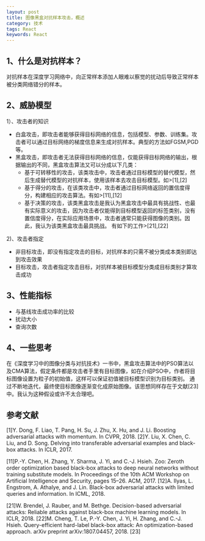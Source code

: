 ```yaml
---
layout: post
title: 图像黑盒对抗样本攻击，概述
category: 技术
tags: React
keywords: React
---
```


## 1、什么是对抗样本？
对抗样本在深度学习网络中，向正常样本添加人眼难以察觉的扰动后导致正常样本被分类网络错分的样本。

## 2、威胁模型
1）、攻击者的知识
- 白盒攻击，即攻击者能够获得目标网络的信息，包括模型、参数、训练集。攻击者可以通过目标网络的梯度信息来生成对抗样本。典型的方法如FGSM,PGD等。
- 黑盒攻击，即攻击者无法获得目标网络的信息，仅能获得目标网络的输出，根据输出的不同，黑盒攻击算法又可以分成以下几类：
	- 基于可转移性的攻击，该类攻击中，攻击者通过目标模型的替代模型，然后生成替代模型的对抗样本，使用该样本去攻击目标模型。如>[1],[2]
	- 基于得分的攻击，在该类攻击中，攻击者通过目标网络返回的置信度得分，构建相应的攻击算法。有如>[11],[12]
	- 基于决策的攻击，该类黑盒攻击是我认为黑盒攻击中最具有挑战性、也最有实际意义的攻击，因为攻击者仅能得到目标模型返回的标签类别，没有置信度得分，在实际应用场景中，攻击者通常只能获得图像的类别。因此，我认为该类黑盒攻击最具挑战。
	有如下的工作>[21],[22]
	
2)、攻击者指定
- 非目标攻击，即没有指定攻击的目标，对抗样本的只需不被分类成本类别即达到攻击效果
- 目标攻击，攻击者指定攻击目标，对抗样本被目标模型分类成目标类别才算攻击成功

## 3、性能指标
- 与基线攻击成功率的比较
- 扰动大小
- 查询次数

## 4、一些思考
在《深度学习中的图像分类与对抗技术》一书中，黑盒攻击算法中的PSO算法以及CMA算法，假定条件都是攻击者手里有目标图像，如在介绍PSO中，作者将目标图像设置为粒子的初始值，这样可以保证初值被目标模型识别为目标类别。
通过不断地迭代，最终使目标图像逐渐变化成原始图像。该思想同样存在于文献[23]中。我认为这种假设或许不太合理吧。

## 参考文献
[1]Y. Dong, F. Liao, T. Pang, H. Su, J. Zhu, X. Hu, and J. Li. Boosting adversarial attacks with momentum. In CVPR, 2018. 
[2]Y. Liu, X. Chen, C. Liu, and D. Song. Delving into transferable adversarial examples and black-box attacks. In ICLR, 2017.

[11]P.-Y. Chen, H. Zhang, Y. Sharma, J. Yi, and C.-J. Hsieh. Zoo: Zeroth order optimization based black-box attacks to deep neural networks without training substitute models. In Proceedings of the 10th ACM Workshop on Artificial Intelligence and Security, pages 15–26. ACM, 2017. 
[12]A. Ilyas, L. Engstrom, A. Athalye, and J. Lin. Black-box adversarial attacks with limited queries and information. In ICML, 2018. 

[21]W. Brendel, J. Rauber, and M. Bethge. Decision-based adversarial attacks: Reliable attacks against black-box machine learning models. In ICLR, 2018.
[22]M. Cheng, T. Le, P.-Y. Chen, J. Yi, H. Zhang, and C.-J. Hsieh. Query-efficient hard-label black-box attack: An optimization-based approach. arXiv preprint arXiv:1807.04457, 2018.
[23]